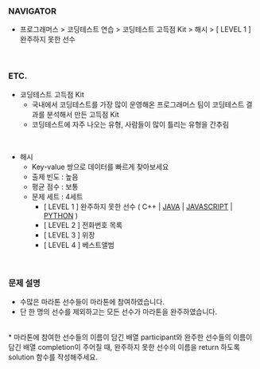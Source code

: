 ### NAVIGATOR

* 프로그래머스 > 코딩테스트 연습 > 코딩테스트 고득점 Kit > 해시 > [ LEVEL 1 ] 완주하지 못한 선수
<br>


### ETC.

* 코딩테스트 고득점 Kit
	* 국내에서 코딩테스트를 가장 많이 운영해온 프로그래머스 팀이 코딩테스트 결과를 분석해서 만든 고득점 Kit
	* 코딩테스트에 자주 나오는 유형, 사람들이 많이 틀리는 유형을 간추림
<br>

* 해시
	* Key-value 쌍으로 데이터를 빠르게 찾아보세요
	* 출제 빈도 : 높음
	* 평균 점수 : 보통
	* 문제 세트 : 4세트
		* [ LEVEL 1 ] 완주하지 못한 선수 ( C++ | <u>JAVA</u> | <u>JAVASCRIPT</u> | <u>PYTHON</u> )
		* [ LEVEL 2 ] 전화번호 목록
		* [ LEVEL 3 ] 위장
		* [ LEVEL 4 ] 베스트앨범
<br>


### 문제 설명

* 수많은 마라톤 선수들이 마라톤에 참여하였습니다.
* 단 한 명의 선수를 제외하고는 모든 선수가 마라톤을 완주하였습니다.
<br>
* 마라톤에 참여한 선수들의 이름이 담긴 배열 participant와 완주한 선수들의 이름이 담긴 배열 completion이 주어질 때, 완주하지 못한 선수의 이름을 return 하도록 solution 함수를 작성해주세요.


